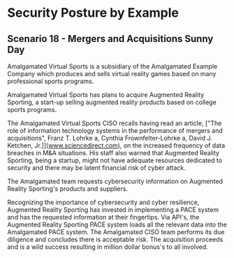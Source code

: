 # Security Posture by Example

## Scenario 18 - Mergers and Acquisitions Sunny Day

Amalgamated Virtual Sports is a subsidiary of the
Amalgamated Example Company
which produces and sells virtual reality games
based on many professional sports programs.

Amalgamated Virtual Sports has plans to acquire
Augmented Reality Sporting, a start-up selling augmented reality
products based on college sports programs.

The Amalgamated Virtual Sports
CISO recalls having read an article,
["The role of information technology systems in the performance of mergers and acquisitions", Franz T. Lohrke a, Cynthia Frownfelter-Lohrke a, David J. Ketchen, Jr.]](www.sciencedirect.com),
on the increased frequency of data breaches in M&A situations.
His staff also warned that Augmented Reality Sporting,
being a startup, might not have adequate
resources dedicated to security
and there may be latent financial risk
of cyber attack.

The Amalgamated team requests cybersecurity information on
Augmented Reality Sporting's products
and suppliers.

Recognizing the importance of cybersecurity and cyber resilience,
Augmented Reality Sporting has invested in
implementing a PACE system and has the requested
information at their fingertips.
Via API's,
the Augmented Reality Sporting PACE system
loads all the relevant data into the Amalgamated PACE system.
The Amalgamated CISO team performs its due diligence
and concludes there is acceptable risk.
The acquisition proceeds and is a wild success
resulting in million dollar bonus's to all involved.
